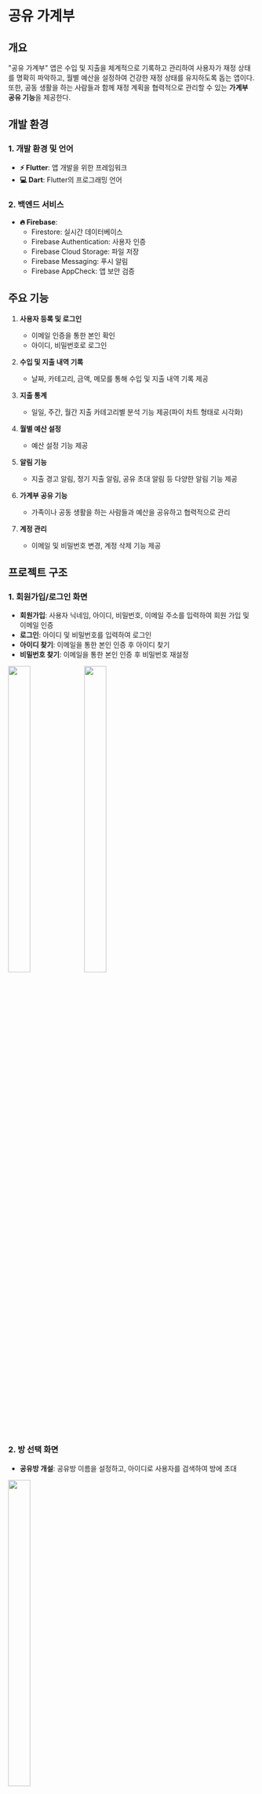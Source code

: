 # **공유 가계부**

## 개요
"공유 가계부" 앱은 수입 및 지출을 체계적으로 기록하고 관리하여 사용자가 재정 상태를 명확히 파악하고, 월별 예산을 설정하여 건강한 재정 상태를 유지하도록 돕는 앱이다. 또한, 공동 생활을 하는 사람들과 함께 재정 계획을 협력적으로 관리할 수 있는 **가계부 공유 기능**을 제공한다.


## 개발 환경
### 1. 개발 환경 및 언어
- **⚡ Flutter**: 앱 개발을 위한 프레임워크
- **💻 Dart**: Flutter의 프로그래밍 언어


### 2. 백엔드 서비스
- **🔥 Firebase**:
  - Firestore: 실시간 데이터베이스
  - Firebase Authentication: 사용자 인증
  - Firebase Cloud Storage: 파일 저장
  - Firebase Messaging: 푸시 알림
  - Firebase AppCheck: 앱 보안 검증


## 주요 기능
1. **사용자 등록 및 로그인**
   - 이메일 인증을 통한 본인 확인
   - 아이디, 비밀번호로 로그인

2. **수입 및 지출 내역 기록**
   - 날짜, 카테고리, 금액, 메모를 통해 수입 및 지출 내역 기록 제공

3. **지출 통계**
   - 일일, 주간, 월간 지출 카테고리별 분석 기능 제공(파이 차트 형태로 시각화)

4. **월별 예산 설정**
   - 예산 설정 기능 제공

5. **알림 기능**
   - 지출 경고 알림, 정기 지출 알림, 공유 초대 알림 등 다양한 알림 기능 제공

6. **가계부 공유 기능**
   - 가족이나 공동 생활을 하는 사람들과 예산을 공유하고 협력적으로 관리

7. **계정 관리**
   - 이메일 및 비밀번호 변경, 계정 삭제 기능 제공


## 프로젝트 구조
### 1. **회원가입/로그인 화면**
- **회원가입**: 사용자 닉네임, 아이디, 비밀번호, 이메일 주소를 입력하여 회원 가입 및 이메일 인증
- **로그인**: 아이디 및 비밀번호를 입력하여 로그인
- **아이디 찾기**: 이메일을 통한 본인 인증 후 아이디 찾기
- **비밀번호 찾기**: 이메일을 통한 본인 인증 후 비밀번호 재설정
<img src="https://github.com/user-attachments/assets/c529d6cb-3dd0-4ed5-9d93-ca528dcb7ddd" width="30%" height="40%">
<img src="https://github.com/user-attachments/assets/3e5b4adf-2f2d-4276-b04a-ed726f4102e1" width="30%" height="40%">

### 2. **방 선택 화면**
- **공유방 개설**: 공유방 이름을 설정하고, 아이디로 사용자를 검색하여 방에 초대
<img src="https://github.com/user-attachments/assets/82dca17c-e143-449a-a16a-1f55f96d3d86" width="30%" height="40%">

### 3. **수입 및 지출 내역 화면**
- **수입 및 지출 내역 조회**: 카테고리, 메모, 금액을 확인할 수 있으며, 이번 달 수입과 지출 총액을 확인
- **수입 및 지출 내역 작성**: 날짜, 카테고리, 금액, 메모를 통해 수입 및 지출 내역 기록
<img src="https://github.com/user-attachments/assets/bce41a90-fbad-4895-b5a6-d19d93bef8e1" width="30%" height="40%">
<img src="https://github.com/user-attachments/assets/030647de-a8df-44fa-ba66-d1dd6b8b7e08" width="30%" height="40%">
<img src="https://github.com/user-attachments/assets/4d6e1fad-f2c3-4a85-a0d6-9829fd58009f" width="30%" height="40%">

### 4. **파이 차트 화면**
- **카테고리별 분석**: 기간별로 지출 카테고리 분석 그래프(파이 차트) 제공
<img src="https://github.com/user-attachments/assets/29f0583a-6414-42fd-8027-93d23dd1b14b" width="30%" height="40%">

### 5. **예산 설정 화면**
- **월별 예산 설정**: 방마다 월별 예산을 설정하고 관리
<img src="https://github.com/user-attachments/assets/61861239-9798-4870-b7d2-9f59a77bcdfc" width="30%" height="40%">
<img src="https://github.com/user-attachments/assets/2b1c5bd1-4f5e-41cc-8918-d44d53a75239" width="30%" height="40%">

### 6. **설정 화면**
- **계정 관리**: 이메일, 비밀번호 변경 및 계정 삭제 기능 제공
- **프로필 편집**: 프로필 사진 변경과 닉네임 재설정 기능 제공
- **공유 설정**: 공유방 이름 수정 및 아이디를 통한 유저 초대 기능 제공
- **알림 설정**: 알림 기능 설정(지출 경고 알림, 정기 지출 알림, 초대 알림 등)
<img src="https://github.com/user-attachments/assets/08a83f21-bd79-4f47-b386-e051f902bf98" width="30%" height="40%">
<img src="https://github.com/user-attachments/assets/e04c4e04-614f-4b00-9dcf-42e4594dd77f" width="30%" height="40%">
<img src="https://github.com/user-attachments/assets/bdc88b8e-dd09-4767-b0a1-76e6a63d5be5" width="30%" height="40%">
<img src="https://github.com/user-attachments/assets/242a0c67-6f56-4ba8-87a6-1997fb91efd8" width="30%" height="40%">

## 기대 효과
- **소비 습관 개선:** 카테고리별 지출 분석 기능으로 불필요한 소비 줄이고 필요한 항목에 예산을 효율적으로 할당
- **재정 관리 협력 강화:** 가계부 공유 기능을 통해 공동 생활을 하는 사람들과 재정 계획을 협력적으로 관리
- **재정 안정성 확보:** 장기적인 재정 목표 달성에 기여

  

  

  

